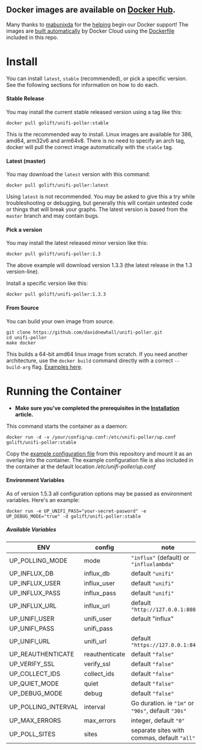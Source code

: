 ## Docker images are available on [Docker Hub](https://hub.docker.com/r/golift/unifi-poller/tags). 

Many thanks to [mabunixda](https://github.com/mabunixda) for the [helping](https://github.com/davidnewhall/unifi-poller/pull/38) begin our Docker support! The images are [built automatically](https://cloud.docker.com/repository/docker/golift/unifi-poller/builds) by Docker Cloud using the [Dockerfile](https://github.com/davidnewhall/unifi-poller/blob/master/init/docker/Dockerfile) included in this repo. 

# Install 

You can install `latest`, `stable` (recommended), or pick a specific version. See the following sections for information on how to do each.

#### Stable Release
You may install the current stable released version using a tag like this:
```shell
docker pull golift/unifi-poller:stable
```
This is the recommended way to install. Linux images are available for 386, amd64, arm32v6 and arm64v8. There is no need to specify an arch tag, docker will pull the correct image automatically with the `stable` tag.

#### Latest (master)
You may download the `latest` version with this command:
```shell
docker pull golift/unifi-poller:latest
```
Using `latest` is not recommended. You may be asked to give this a try while troubleshooting or debugging, but generally this will contain untested code or things that will break your graphs. The latest version is based from the `master` branch and may contain bugs. 

#### Pick a version
You may install the latest released minor version like this:
```shell
docker pull golift/unifi-poller:1.3
```
The above example will download version 1.3.3 (the latest release in the 1.3 version-line).

Install a specific version like this:
```shell
docker pull golift/unifi-poller:1.3.3
```

#### From Source
You can build your own image from source.
```shell
git clone https://github.com/davidnewhall/unifi-poller.git
cd unifi-poller
make docker
```
This builds a 64-bit amd64 linux image from scratch. If you need another architecture, use the `docker build` command directly with a correct `--build-arg` flag. [Examples here](https://github.com/davidnewhall/unifi-poller/tree/master/init/docker/hooks).

# Running the Container

*   **Make sure you've completed the prerequisites in the [Installation](Installation) article.**

This command starts the container as a daemon:
```shell
docker run -d -v /your/config/up.conf:/etc/unifi-poller/up.conf golift/unifi-poller:stable
```
Copy the [example configuration file](https://github.com/davidnewhall/unifi-poller/blob/master/examples/up.conf.example) from this repository and mount it as an overlay into the container. The example configuration file is also included in the container at the default location _/etc/unifi-poller/up.conf_

#### Environment Variables

As of version 1.5.3 all configuration options may be passed as environment variables.
Here's an example:
```shell
docker run -e UP_UNIFI_PASS="your-secret-pasword" -e UP_DEBUG_MODE="true" -d golift/unifi-poller:stable
```
##### Available Variables
|ENV|config|note|
|---|---|---|
UP_POLLING_MODE|mode|`"influx"` (default) or `"influxlambda"`
UP_INFLUX_DB| influx_db | default `"unifi"`
UP_INFLUX_USER| influx_user| default `"unifi"`
UP_INFLUX_PASS| influx_pass | default `"unifi"`
UP_INFLUX_URL| influx_url | default `"http://127.0.0.1:8086"`
UP_UNIFI_USER| unifi_user | default "influx"
UP_UNIFI_PASS| unifi_pass |
UP_UNIFI_URL| unifi_url | default `"https://127.0.0.1:8443"`
UP_REAUTHENTICATE| reauthenticate | default `"false"`
UP_VERIFY_SSL|verify_ssl|default `"false"`
UP_COLLECT_IDS|collect_ids| default `"false"`
UP_QUIET_MODE|quiet| default `"false"`
UP_DEBUG_MODE|debug| default `"false"`
UP_POLLING_INTERVAL|interval|Go duration. ie `"1m"` or `"90s"`, default `"30s"`
UP_MAX_ERRORS|max_errors|integer, default `"0"`
UP_POLL_SITES|sites|separate sites with commas, default `"all"`